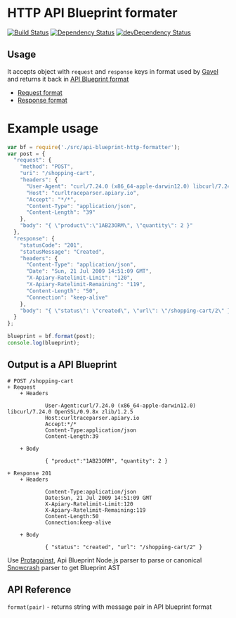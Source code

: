 # HTTP API Blueprint formater

[![Build Status](https://travis-ci.org/apiaryio/api-blueprint-http-formatter.png)](https://travis-ci.org/apiaryio/api-blueprint-http-formatter)
[![Dependency Status](https://david-dm.org/apiaryio/api-blueprint-http-formatter.png)](https://david-dm.org/apiaryio/api-blueprint-http-formatter)
[![devDependency Status](https://david-dm.org/apiaryio/api-blueprint-http-formatter/dev-status.png)](https://david-dm.org/apiaryio/api-blueprint-http-formatter#info=devDependencies)


## Usage

It accepts object with `request` and `response` keys in format used by [Gavel](https://github.com/apiaryio/gavel.js) and returns it back in [API Blueprint format](http://apiblueprint.org)

- [Request format](https://www.relishapp.com/apiary/gavel/v/1-0/docs/data-model#http-request)
- [Response format](https://www.relishapp.com/apiary/gavel/v/1-0/docs/data-model#http-response)


# Example usage

```javascript
var bf = require('./src/api-blueprint-http-formatter');
var post = {
  "request": {
    "method": "POST",
    "uri": "/shopping-cart",
    "headers": {
      "User-Agent": "curl/7.24.0 (x86_64-apple-darwin12.0) libcurl/7.24.0 OpenSSL/0.9.8x zlib/1.2.5",
      "Host": "curltraceparser.apiary.io",
      "Accept": "*/*",
      "Content-Type": "application/json",
      "Content-Length": "39"
    },
    "body": "{ \"product\":\"1AB23ORM\", \"quantity\": 2 }"
  },
  "response": {
    "statusCode": "201",
    "statusMessage": "Created",
    "headers": {
      "Content-Type": "application/json",
      "Date": "Sun, 21 Jul 2009 14:51:09 GMT",
      "X-Apiary-Ratelimit-Limit": "120",
      "X-Apiary-Ratelimit-Remaining": "119",
      "Content-Length": "50",
      "Connection": "keep-alive"
    },
    "body": "{ \"status\": \"created\", \"url\": \"/shopping-cart/2\" }"
  }
};

blueprint = bf.format(post);
console.log(blueprint);
```

## Output is a API Blueprint

```
# POST /shopping-cart
+ Request
    + Headers

            User-Agent:curl/7.24.0 (x86_64-apple-darwin12.0) libcurl/7.24.0 OpenSSL/0.9.8x zlib/1.2.5
            Host:curltraceparser.apiary.io
            Accept:*/*
            Content-Type:application/json
            Content-Length:39

    + Body

            { "product":"1AB23ORM", "quantity": 2 }

+ Response 201
    + Headers

            Content-Type:application/json
            Date:Sun, 21 Jul 2009 14:51:09 GMT
            X-Apiary-Ratelimit-Limit:120
            X-Apiary-Ratelimit-Remaining:119
            Content-Length:50
            Connection:keep-alive

    + Body

            { "status": "created", "url": "/shopping-cart/2" }

```

Use [Protagoinst](https://github.com/apiaryio/protagonist), Api Blueprint Node.js parser to parse or canonical [Snowcrash](https://github.com/apiaryio/snowcrash) parser to get Blueprint AST

## API Reference

`format(pair)` - returns string with message pair in API blueprint format

